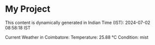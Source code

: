 # My Project

This content is dynamically generated in Indian Time (IST): 2024-07-02 08:58:18 IST


Current Weather in Coimbatore:
Temperature: 25.88 °C
Condition: mist
